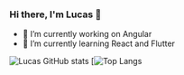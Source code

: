 ### Hi there, I'm Lucas 👋

- 🔭 I’m currently working on Angular
- 🌱 I’m currently learning React and Flutter

![Lucas GitHub stats](https://github-readme-stats.vercel.app/api?username=luccasalcazar&theme=monokai&show_icons=true)
[![Top Langs](https://github-readme-stats.vercel.app/api/top-langs/?username=luccasalcazar&layout=compact)

<!--
**luccasalcazar/luccasalcazar** is a ✨ _special_ ✨ repository because its `README.md` (this file) appears on your GitHub profile.

Here are some ideas to get you started:

- 🔭 I’m currently working on ...
- 🌱 I’m currently learning ...
- 👯 I’m looking to collaborate on ...
- 🤔 I’m looking for help with ...
- 💬 Ask me about ...
- 📫 How to reach me: ...
- 😄 Pronouns: ...
- ⚡ Fun fact: ...
-->
